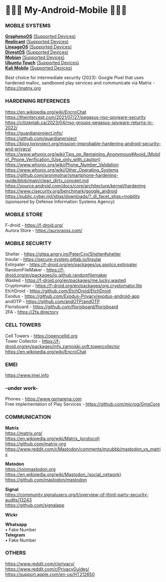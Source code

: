 # 📱📱📱 My-Android-Mobile 📱📱📱 

### MOBILE SYSTEMS
**[GraphenoOS](https://grapheneos.org/)** [(Supported Devices)](https://grapheneos.org/faq#supported-devices)  
**[Replicant](https://www.replicant.us/)** [(Supported Devices)](https://redmine.replicant.us/projects/replicant/wiki/DeviceStatus)  
**[LineageOS](https://wiki.lineageos.org/)** [(Supported Devices)](https://wiki.lineageos.org/devices/)  
**[DivestOS](https://divestos.org/)** [(Supported Devices)](https://divestos.org/pages/devices)  
**[Mobian](https://mobian-project.org/)** [(Supported Devices)](https://wiki.debian.org/Mobian/Devices)  
**[Ubuntu-Touch](https://ubuntu-touch.io/)** [(Supported Devices)](https://ubports.com/nl/supported-products)  
**[Kali Mobile](https://www.kali.org/get-kali/#kali-mobile)** [(Supported Devices)](https://www.kali.org/get-kali/#kali-mobile)  

Best choice for intermediate security (2023): Google Pixel that uses hardened malloc, sandboxed play services and communicate via Matrix - https://matrix.org    

### HARDENING REFERENCES  
https://en.wikipedia.org/wiki/EncroChat    
https://theintercept.com/2021/07/27/pegasus-nso-spyware-security    
https://citizenlab.ca/2023/04/nso-groups-pegasus-spyware-returns-in-2022/    
https://guardianproject.info/  
https://github.com/guardianproject  
https://blog.torproject.org/mission-improbable-hardening-android-security-and-privacy/  
https://www.whonix.org/wiki/Tips_on_Remaining_Anonymous#Avoid_(Mobile)_Phone_Verification_(Use_only_with_caution)  
https://www.whonix.org/wiki/Phone_Number_Validation  
https://www.whonix.org/wiki/Other_Operating_Systems  
https://github.com/aronmolnar/smartphone-hardening-guide/blob/main/clean_dirty_concept.md    
https://source.android.com/docs/core/architecture/kernel/hardening  
https://www.cisecurity.org/benchmark/google_android  
https://public.cyber.mil/stigs/downloads/?_dl_facet_stigs=mobility (sponsored by Defense Information Systems Agency)      

### MOBILE STORE  
F-droid - https://f-droid.org/  
Aurora Store - https://auroraoss.com/  

### MOBILE SECURITY  
Shelter - https://gitea.angry.im/PeterCxy/Shelter#shelter  
Insular - https://secure-system.gitlab.io/Insular  
Extirpater - https://f-droid.org/en/packages/us.spotco.extirpater  
RandomFileMaker - https://f-droid.org/en/packages/io.github.randomfilemaker  
Wasted - https://f-droid.org/en/packages/me.lucky.wasted  
Cryptomator - https://f-droid.org/en/packages/org.cryptomator.lite  
EtchDroid - https://github.com/EtchDroid/EtchDroid  
Exodus - https://github.com/Exodus-Privacy/exodus-android-app  
andOTP - https://github.com/andOTP/andOTP  
Florisboard - https://github.com/florisboard/florisboard  
2FA - https://2fa.directory  

### CELL TOWERS
Cell Towers - https://opencellid.org  
Tower Collector - https://f-droid.org/en/packages/info.zamojski.soft.towercollector  
https://en.wikipedia.org/wiki/EncroChat    

### EMEI   
https://www.imei.info  

### -under work-    
Phones - https://www.gsmarena.com  
Free implementation of Play Services - https://github.com/microg/GmsCore    

### COMMUNICATION

**Matrix**        
https://matrix.org/    
https://en.wikipedia.org/wiki/Matrix_(protocol)    
https://github.com/matrix-org    
https://www.reddit.com/r/Mastodon/comments/mzubbb/mastodon_vs_matrix    

**Matodon**    
https://joinmastodon.org    
https://en.wikipedia.org/wiki/Mastodon_(social_network)    
https://github.com/mastodon/mastodon    

**Signal**  
https://community.signalusers.org/t/overview-of-third-party-security-audits/13243    
https://github.com/signalapp    

**Wickr**  

**Whatsapp**    
• Fake Number    
**Telegram**    
• Fake Number    

### OTHERS
https://www.reddit.com/r/privacy/    
https://www.reddit.com/r/PrivacyGuides/    
https://support.apple.com/en-us/HT212650    

